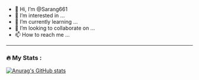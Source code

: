 - 👋 Hi, I’m @Sarang661
- 👀 I’m interested in ...
- 🌱 I’m currently learning ...
- 💞️ I’m looking to collaborate on ...
- 📫 How to reach me ...


---

### :fire: My Stats :

[![Anurag's GitHub stats](https://github-readme-stats.vercel.app/api?username=Sarang661&theme=radical)](https://github.com/anuraghazra/github-readme-stats)
<!---
Sarang661/Sarang661 is a ✨ special ✨ repository because its `README.md` (this file) appears on your GitHub profile.
You can click the Preview link to take a look at your changes.
--->
